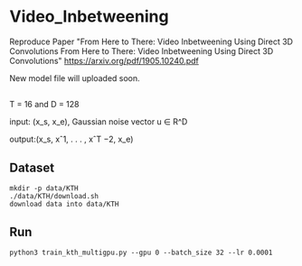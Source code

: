 # Video_Inbetweening
Reproduce Paper "From Here to There: Video Inbetweening Using Direct 3D Convolutions From Here to There: Video Inbetweening Using Direct 3D Convolutions" https://arxiv.org/pdf/1905.10240.pdf

New model file will uploaded soon.

## 
T = 16 and D = 128 

input: (x_s, x_e), Gaussian noise vector u ∈ R^D

output:(x_s, xˆ1, . . . , xˆT −2, x_e)

## Dataset
```
mkdir -p data/KTH
./data/KTH/download.sh
download data into data/KTH
```

## Run
```
python3 train_kth_multigpu.py --gpu 0 --batch_size 32 --lr 0.0001
```
